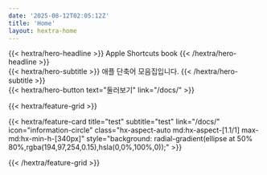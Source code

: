 ```yaml
---
date: '2025-08-12T02:05:12Z'
title: 'Home'
layout: hextra-home
---
```



<div class="hx-mt-6 hx-mb-6">
  {{< hextra/hero-headline >}}
    Apple Shortcuts book
  {{< /hextra/hero-headline >}}
</div>

<div class="hx-mb-6">
  {{< hextra/hero-subtitle >}}
    애플 단축어 모음집입니다.
  {{< /hextra/hero-subtitle >}}
</div>

<div class="hx-mb-6">
  {{< hextra/hero-button text="둘러보기" link="/docs/" >}}
</div>

<div class="hx-mt-6"></div>

{{< hextra/feature-grid >}}

  {{< hextra/feature-card
    title="test"
    subtitle="test"
    link="/docs/"
    icon="information-circle"
    class="hx-aspect-auto md:hx-aspect-[1.1/1] max-md:hx-min-h-[340px]"
    style="background: radial-gradient(ellipse at 50% 80%,rgba(194,97,254,0.15),hsla(0,0%,100%,0));" >}}

{{< /hextra/feature-grid >}}
